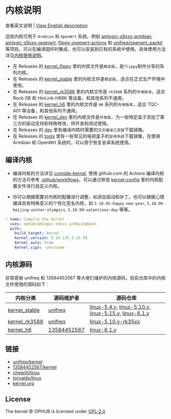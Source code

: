 # 内核说明

查看英文说明 | [View English description](README.md)

这些内核可用于 `Armbian` 和 `OpenWrt` 系统。例如 [amlogic-s9xxx-armbian](https://github.com/ophub/amlogic-s9xxx-armbian), [amlogic-s9xxx-openwrt](https://github.com/ophub/amlogic-s9xxx-openwrt), [flippy-openwrt-actions](https://github.com/ophub/flippy-openwrt-actions) 和 [unifreq/openwrt_packit](https://github.com/unifreq/openwrt_packit) 等项目。可以在编译固件时集成，也可以安装到已有的系统中使用。具体使用方法详见[内核使用说明](https://github.com/ophub/amlogic-s9xxx-armbian/blob/main/compile-kernel/README.cn.md#内核使用说明)。

- 在 Releases 的 [kernel_flippy](https://github.com/ophub/kernel/releases/tag/kernel_flippy) 里的内核文件是`稳定版`，是`flippy`制作分享的系列内核。
- 在 Releases 的 [kernel_stable](https://github.com/ophub/kernel/releases/tag/kernel_stable) 里的内核文件是`稳定版`，适合在正式生产环境中使用。
- 在 Releases 的 [kernel_rk3588](https://github.com/ophub/kernel/releases/tag/kernel_rk3588) 里的内核文件是 `rk3588` 系列的`专用版本`，适合 Rock-5B 和 HinLink-H88K 等设备，和其他系列不通用。
- 在 Releases 的 [kernel_h6](https://github.com/ophub/kernel/releases/tag/kernel_h6) 里的内核文件是 `H6` 系列的`专用版本`，适合 TQC-A01 等设备，和其他系列不通用。
- 在 Releases 的 [kernel_dev](https://github.com/ophub/kernel/releases/tag/kernel_dev) 里的内核文件是`开发版`，为一些特定盒子添加了第三方的驱动支持和特殊修改，供开发和测试使用。
- 在 Releases 的 [dev](https://github.com/ophub/kernel/releases/tag/dev) 里有编译内核时需要的`交叉编译工具链`下载镜像。
- 在 Releases 的 [tools](https://github.com/ophub/kernel/releases/tag/tools) 里有一些常见的电视盒子的`安卓系统`下载镜像，在使用 Armbian 和 OpenWrt 系统时，可以用于恢复安卓系统使用。

## 编译内核

- 编译内核的方法详见 [compile-kernel](https://github.com/ophub/amlogic-s9xxx-armbian/tree/main/compile-kernel), 使用 github.com 的 Actions 编译内核的方法可参考 [.github/workflows](.github/workflows)，可以通过修改 [kernel-config](kernel-config) 里的内核配置文件进行自定义内核。

- 你可以根据需要对内核的配置进行调整，如添加驱动和补丁。也可以根据心情编译具有特殊意义的个性化签名内核，如 `5.10.95-happy-new-year`, `5.10.96-beijing-winter-olympics`, `5.10.99-valentines-day` 等等。


```yaml
- name: Compile the kernel
  uses: ophub/amlogic-s9xxx-armbian@main
  with:
    build_target: kernel
    kernel_version: 5.10.135_5.15.50
    kernel_auto: true
    kernel_sign: -yourname
```

## 内核源码

非常感谢 unifreq 和 13584452567 等大佬们维护的内核源码，目前仓库中的内核文件使用的源码如下：

| 内核分类       | 源码维护者    | 源码仓库               |
| ------------- | ----------- | --------------------- |
| [kernel_stable](https://github.com/ophub/kernel/releases/tag/kernel_stable) | [unifreq](https://github.com/unifreq) | [linux-5.4.y](https://github.com/unifreq/linux-5.4.y), [linux-5.10.y](https://github.com/unifreq/linux-5.10.y), [linux-5.15.y](https://github.com/unifreq/linux-5.15.y), [linux-6.1.y](https://github.com/unifreq/linux-6.1.y) |
| [kernel_rk3588](https://github.com/ophub/kernel/releases/tag/kernel_rk3588) | [unifreq](https://github.com/unifreq) | [linux-5.10.y-rk35xx](https://github.com/unifreq/linux-5.10.y-rk35xx) |
| [kernel_h6](https://github.com/ophub/kernel/releases/tag/kernel_h6)     | [13584452567](https://github.com/13584452567) | [linux-6.1.y](https://github.com/13584452567/linux-6.1.y) |

## 链接

- [unifreq/kernel](https://github.com/unifreq)
- [13584452567/kernel](https://github.com/13584452567/linux-6.1.y)
- [chewitt/linux](https://github.com/chewitt/linux)
- [torvalds/linux](https://github.com/torvalds/linux)
- [kernel.org](https://kernel.org)

## License

The kernel © OPHUB is licensed under [GPL-2.0](https://github.com/ophub/kernel/blob/main/LICENSE)
